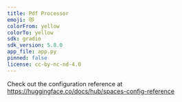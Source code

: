 ```yaml
---
title: Pdf Processor
emoji: 😻
colorFrom: yellow
colorTo: yellow
sdk: gradio
sdk_version: 5.8.0
app_file: app.py
pinned: false
license: cc-by-nc-nd-4.0
---
```


Check out the configuration reference at https://huggingface.co/docs/hub/spaces-config-reference
